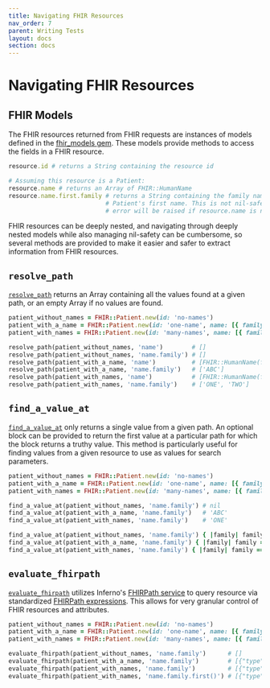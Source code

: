 ```yaml
---
title: Navigating FHIR Resources
nav_order: 7
parent: Writing Tests
layout: docs
section: docs
---
```

# Navigating FHIR Resources

## FHIR Models

The FHIR resources returned from FHIR requests are instances of models defined
in the [fhir_models gem](https://github.com/fhir-crucible/fhir_models). These
models provide methods to access the fields in a FHIR resource.

```ruby
resource.id # returns a String containing the resource id

# Assuming this resource is a Patient:
resource.name # returns an Array of FHIR::HumanName
resource.name.first.family # returns a String containing the family name in the
                           # Patient's first name. This is not nil-safe! An
                           # error will be raised if resource.name is nil.
```

FHIR resources can be deeply nested, and navigating through deeply nested models
while also managing nil-safety can be cumbersome, so several methods are
provided to make it easier and safer to extract information from FHIR resources.

## `resolve_path`

[`resolve_path`](/inferno-core/docs/Inferno/DSL/FHIRResourceNavigation.html#resolve_path-instance_method)
returns an Array containing all the values found at a given path, or an empty
Array if no values are found.

```ruby
patient_without_names = FHIR::Patient.new(id: 'no-names')
patient_with_a_name = FHIR::Patient.new(id: 'one-name', name: [{ family: 'ABC' }])
patient_with_names = FHIR::Patient.new(id: 'many-names', name: [{ family: 'ONE' }, { family: 'TWO' }])

resolve_path(patient_without_names, 'name')        # []
resolve_path(patient_without_names, 'name.family') # []
resolve_path(patient_with_a_name, 'name')          # [FHIR::HumanName(family: 'ABC')]
resolve_path(patient_with_a_name, 'name.family')   # ['ABC']
resolve_path(patient_with_names, 'name')           # [FHIR::HumanName(family: 'ONE'), FHIR::HumanName(family: 'TWO')]
resolve_path(patient_with_names, 'name.family')    # ['ONE', 'TWO']
```

## `find_a_value_at`

[`find_a_value_at`](/inferno-core/docs/Inferno/DSL/FHIRResourceNavigation.html#find_a_value_at-instance_method)
only returns a single value from a given path. An optional block can be provided
to return the first value at a particular path for which the block returns a
truthy value. This method is particularly useful for finding values from a given
resource to use as values for search parameters.

```ruby
patient_without_names = FHIR::Patient.new(id: 'no-names')
patient_with_a_name = FHIR::Patient.new(id: 'one-name', name: [{ family: 'ABC' }])
patient_with_names = FHIR::Patient.new(id: 'many-names', name: [{ family: 'ONE' }, { family: 'TWO' }])

find_a_value_at(patient_without_names, 'name.family') # nil
find_a_value_at(patient_with_a_name, 'name.family')   # 'ABC'
find_a_value_at(patient_with_names, 'name.family')    # 'ONE'

find_a_value_at(patient_without_names, 'name.family') { |family| family == 'ABC' } # nil
find_a_value_at(patient_with_a_name, 'name.family') { |family| family == 'ABC' }   # 'ABC'
find_a_value_at(patient_with_names, 'name.family') { |family| family == 'ABC' }    # nil
```

## `evaluate_fhirpath`

[`evaluate_fhirpath`](/inferno-core/docs/Inferno/DSL/FhirpathEvaluation.html#evaluate_fhirpath-instance_method)
utilizes Inferno's [FHIRPath service](https://github.com/inferno-framework/fhirpath-service)
to query resource via standardized [FHIRPath expressions](https://hl7.org/fhir/R4/fhirpath.html).
This allows for very granular control of FHIR resources and attributes.

```ruby
patient_without_names = FHIR::Patient.new(id: 'no-names')
patient_with_a_name = FHIR::Patient.new(id: 'one-name', name: [{ family: 'ABC' }])
patient_with_names = FHIR::Patient.new(id: 'many-names', name: [{ family: 'ONE' }, { family: 'TWO' }])

evaluate_fhirpath(patient_without_names, 'name.family')      # []
evaluate_fhirpath(patient_with_a_name, 'name.family')        # [{"type"=>"string", "element"=>"ABC"}]
evaluate_fhirpath(patient_with_names, 'name.family')         # [{"type"=>"string", "element"=>"ONE"}, {"type"=>"string", "element"=>"TWO"}]
evaluate_fhirpath(patient_with_names, 'name.family.first()') # [{"type"=>"string", "element"=>"ONE"}]
```